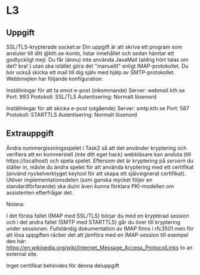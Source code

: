 # L3
## Uppgift
SSL/TLS-krypterade socket:ar
Din uppgift är att skriva ett program som ansluter till ditt @kth.se-konto, listar innehållet och sedan hämtar ett godtyckligt mejl. Du får (ännu) inte använda JavaMail (aldrig hört talas om det? bra! ) utan ska istället göra det "manuellt" enligt IMAP-protokollet. Du bör också skicka ett mail till dig själv med hjälp av SMTP-protokollet. Webbmejlen har följande konfiguration:

Inställningar för att ta emot e-post (inkommande)
Server: webmail.kth.se
Port: 993
Protokoll: SSL/TLS
Autentisering: Normalt lösenord

Inställningar för att skicka e-post (utgående)
Server: smtp.kth.se
Port: 587
Protokoll: STARTTLS
Autentisering: Normalt lösenord


## Extrauppgift
Ändra nummergissningsspelet i Task2 så att det använder kryptering och verifiera att en kommersiell (inte ditt eget hack) webbläsare kan ansluta (till https://localhost) och spela spelet. Eftersom det är kryptering på *servern* du ställer in, måste du ändra spelet för att använda kryptering med ett certifikat (använd nyckelverktyget keytool för att skapa ett självsignerat certifikat). Utöver implementationsdelen (som ganska mycket följer en standardförfarande) ska du/ni även kunna förklara PKI-modellen om assistenten efterfrågar det.

Notera:

I det första fallet (IMAP med SSL/TLS) börjar du med en krypterad session och i det andra fallet (SMTP med STARTTLS) går du över till kryptering under sessionen.
Fullständig dokumentation av IMAP finns i rfc3501 men för att lösa uppgiften räcker det att jämföra med en IMAP-session till exempel den här: https://en.wikipedia.org/wiki/Internet_Message_Access_ProtocolLinks to an external site.

Inget certifikat behövdes för denna deluppgift
